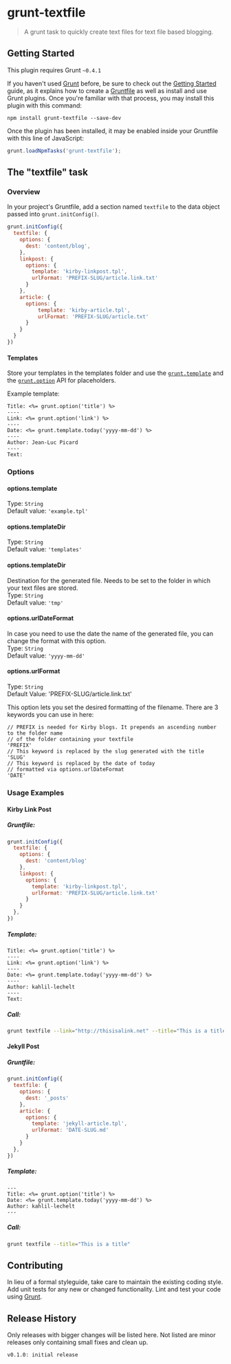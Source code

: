 # grunt-textfile

> A grunt task to quickly create text files for text file based blogging.

## Getting Started
This plugin requires Grunt `~0.4.1`

If you haven't used [Grunt](http://gruntjs.com/) before, be sure to check out the [Getting Started](http://gruntjs.com/getting-started) guide, as it explains how to create a [Gruntfile](http://gruntjs.com/sample-gruntfile) as well as install and use Grunt plugins. Once you're familiar with that process, you may install this plugin with this command:

```shell
npm install grunt-textfile --save-dev
```

Once the plugin has been installed, it may be enabled inside your Gruntfile with this line of JavaScript:

```js
grunt.loadNpmTasks('grunt-textfile');
```

## The "textfile" task

### Overview
In your project's Gruntfile, add a section named `textfile` to the data object passed into `grunt.initConfig()`.

```js
grunt.initConfig({
  textfile: {
    options: {
      dest: 'content/blog',
    },
    linkpost: {
      options: {
        template: 'kirby-linkpost.tpl',
        urlFormat: 'PREFIX-SLUG/article.link.txt'
      }
    },
    article: {
      options: {
          template: 'kirby-article.tpl',
          urlFormat: 'PREFIX-SLUG/article.txt'
      }
    }
  }
})
```

#### Templates

Store your templates in the templates folder and use the [`grunt.template`](http://gruntjs.com/api/grunt.template) and the [`grunt.option`](http://gruntjs.com/api/grunt.option) API for placeholders.

Example template: 

```
Title: <%= grunt.option('title') %>
----
Link: <%= grunt.option('link') %>
----
Date: <%= grunt.template.today('yyyy-mm-dd') %>
----
Author: Jean-Luc Picard
----
Text:
``` 

### Options

#### options.template
Type: `String`  
Default value: `'example.tpl'`  

#### options.templateDir
Type: `String`  
Default value: `'templates'`  

#### options.templateDir
Destination for the generated file. Needs to be set to the folder in which your text files are stored.  
Type: `String`  
Default value: `'tmp'`  

#### options.urlDateFormat
In case you need to use the date the name of the generated file, you can change the format with this option.  
Type: `String`  
Default value: `'yyyy-mm-dd'`  

#### options.urlFormat
Type: `String`  
Default Value: 'PREFIX-SLUG/article.link.txt'  

This option lets you set the desired formatting of the filename. There are 3 keywords you can use in here: 

```
// PREFIX is needed for Kirby blogs. It prepends an ascending number to the folder name 
// of the folder containing your textfile
'PREFIX' 
// This keyword is replaced by the slug generated with the title
'SLUG'
// This keyword is replaced by the date of today 
// formatted via options.urlDateFormat
'DATE'
```

### Usage Examples

#### Kirby Link Post

##### Gruntfile: 
```js
grunt.initConfig({
  textfile: {
    options: {
      dest: 'content/blog'
    },
    linkpost: {
      options: {
        template: 'kirby-linkpost.tpl',
        urlFormat: 'PREFIX-SLUG/article.link.txt'
      }
    }
  },
})
```

##### Template: 

```
Title: <%= grunt.option('title') %>
----
Link: <%= grunt.option('link') %>
----
Date: <%= grunt.template.today('yyyy-mm-dd') %>
----
Author: kahlil-lechelt
----
Text:
```

##### Call:
```bash
grunt textfile --link="http://thisisalink.net" --title="This is a title"
``` 

#### Jekyll Post

##### Gruntfile: 
```js
grunt.initConfig({
  textfile: {
    options: {
      dest: '_posts'
    },
    article: {
      options: {
        template: 'jekyll-article.tpl',
        urlFormat: 'DATE-SLUG.md'
      }
    }
  },
})
```

##### Template: 

```Handlebars
---
Title: <%= grunt.option('title') %>
Date: <%= grunt.template.today('yyyy-mm-dd') %>
Author: kahlil-lechelt
---
```

##### Call:
```bash
grunt textfile --title="This is a title"
``` 

## Contributing
In lieu of a formal styleguide, take care to maintain the existing coding style. Add unit tests for any new or changed functionality. Lint and test your code using [Grunt](http://gruntjs.com/).

## Release History
Only releases with bigger changes will be listed here. Not listed are minor releases only containing small fixes and clean up.
```
v0.1.0: initial release
```
